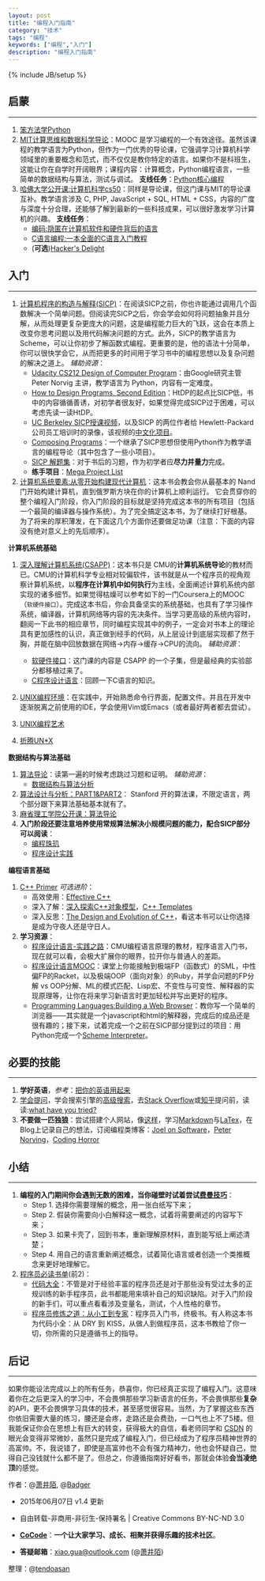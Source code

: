 ```yaml
---
layout: post
title: "编程入门指南"
category: "技术"
tags: "编程"
keywords: ["编程","入门"]
description: "编程入门指南"
---
```

{% include JB/setup %}

## 启蒙

---
1. [笨方法学Python](http://learnpythonthehardway.org/book/)
2. [MIT计算思维和数据科学导论](http://www.xuetangx.com/courses/MITx/6_00_2x/2014_T2/about)：MOOC 是学习编程的一个有效途径。虽然该课程的教学语言为Python，但作为一门优秀的导论课，它强调学习计算机科学领域里的重要概念和范式，而不仅仅是教你特定的语言。如果你不是科班生，这能让你在自学时开阔眼界；课程内容：计算概念，Python编程语言，一些简单的数据结构与算法，测试与调试。
	**支线任务**：[Python核心编程](https://book.douban.com/subject/3112503/)
3. [哈佛大学公开课:计算机科学cs50](http://open.163.com/special/opencourse/cs50.html)：同样是导论课，但这门课与MIT的导论课互补。教学语言涉及 C, PHP,  JavaScript + SQL, HTML + CSS，内容的广度与深度十分合理，还能够了解到最新的一些科技成果，可以很好激发学习计算机的兴趣。
**支线任务**：
	- [编码:隐匿在计算机软件和硬件背后的语言](https://book.douban.com/subject/4822685/)
	- [C语言编程:一本全面的C语言入门教程](https://book.douban.com/subject/1786294/)
	- (**可选**)[Hacker's Delight](https://book.douban.com/subject/1784887/)

## 入门

---

1. [计算机程序的构造与解释(SICP)](https://mitpress.mit.edu/sicp/full-text/book/book.html)：在阅读SICP之前，你也许能通过调用几个函数解决一个简单问题。但阅读完SICP之后，你会学会如何将问题抽象并且分解，从而处理更复杂更庞大的问题，这是编程能力巨大的飞跃，这会在本质上改变你思考问题以及用代码解决问题的方式。此外，SICP的教学语言为 Scheme，可以让你初步了解函数式编程。更重要的是，他的语法十分简单，你可以很快学会它，从而把更多的时间用于学习书中的编程思想以及复杂问题的解决之道上。
	*辅助资源*：
	- [Udacity CS212 Design of Computer Program](https://www.udacity.com/course/design-of-computer-programs--cs212)：由Google研究主管Peter Norvig 主讲，教学语言为 Python，内容有一定难度。
	- [How to Design Programs, Second Edition](http://www.ccs.neu.edu/home/matthias/HtDP2e/Draft/index.html)：HtDP的起点比SICP低，书中的内容循循善诱，对初学者很友好，如果觉得完成SICP过于困难，可以考虑先读一读HtDP。
	- [UC Berkeley SICP授课视频](http://webcast.berkeley.edu/playlist#c,d,Computer_Science,EC3E89002AA9B9879E)，以及SICP 的两位作者给 Hewlett-Packard 公司员工培训时的录像，该视频的[中文化项目](https://github.com/DeathKing/Learning-SICP/)。
	- [Composing Programs](http://composingprograms.com/)：一个继承了SICP思想但使用Python作为教学语言的编程导论（其中包含了一些小项目）。
	- [SICP 解题集](http://sicp.readthedocs.org/en/latest/index.html)：对于书后的习题，作为初学者应**尽力并量力**完成。
	- **练手项目**：[Mega Project List](https://github.com/karan/Projects/)
2. [计算机系统要素:从零开始构建现代计算机](https://book.douban.com/subject/1998341/)：这本书会教会你从最基本的 Nand 门开始构建计算机，直到俄罗斯方块在你的计算机上顺利运行。 它会贯穿你的整个编程入门阶段，你入门阶段的目标就是坚持完成这本书的所有项目（包括一个最简的编译器与操作系统）。为了完全搞定这本书，为了继续打好根基。为了将来的厚积薄发，在下面这几个方面你还要做足功课（注意：下面的内容没有绝对意义上的先后顺序）。

**计算机系统基础**

1. [深入理解计算机系统(CSAPP)](https://book.douban.com/subject/5333562/)：这本书只是 CMU的**计算机系统导论**的教材而已。CMU的计算机科学专业相对较偏软件，该书就是从一个程序员的视角观察计算机系统，以**程序在计算机中如何执行**为主线，全面阐述计算机系统内部实现的诸多细节。如果觉得枯燥可以参考如下的一门Coursera上的MOOC（`软硬件接口`）。完成这本书后，你会具备坚实的系统基础，也具有了学习操作系统，编译器，计算机网络等内容的先决条件。当学习更高级的系统内容时，翻阅一下此书的相应章节，同时编程实现其中的例子，一定会对书本上的理论具有更加感性的认识，真正做到经手的代码，从上层设计到底层实现都了然于胸，并能在脑中回放数据在网络->内存->缓存->CPU的流向。
	*辅助资源*：
	- [软硬件接口](https://www.coursera.org/course/hwswinterface)：这门课的内容是 CSAPP 的一个子集，但是最经典的实验部分都移植过来了。
	- [C程序设计语言](https://book.douban.com/subject/1139336/)：回顾一下C语言的知识。

2. [UNIX编程环境](https://book.douban.com/subject/1033144/)：在实践中，开始熟悉命令行界面，配置文件。并且在开发中逐渐脱离之前使用的IDE，学会使用Vim或Emacs（或者最好两者都去尝试）。
3. [UNIX编程艺术](https://book.douban.com/subject/1467587/)
4. [折腾UN*X](http://heather.cs.ucdavis.edu/~matloff/unix.html)

**数据结构与算法基础**

1. [算法导论](https://book.douban.com/subject/1885170/)：读第一遍的时候考虑跳过习题和证明。
	*辅助资源*：
	- [数据结构与算法分析](https://book.douban.com/subject/1139426/)
2. [算法设计与分析：PART1&PART2](https://www.coursera.org/course/algo)： Stanford 开的算法课，不限定语言，两个部分跟下来算法基础基本就有了。
3. [麻省理工学院公开课：算法导论](http://open.163.com/special/opencourse/algorithms.html)
4. **入门阶段还要注意培养使用常规算法解决小规模问题的能力，配合SICP部分可以阅读**：
	- [编程珠玑](https://book.douban.com/subject/3227098/)
	- [程序设计实践](https://book.douban.com/subject/1173548/)

**编程语言基础**

1. [C++ Primer](https://book.douban.com/subject/25708312/)
	*可选进阶*：
	- 高效使用：[Effective C++](https://book.douban.com/subject/1842426/)
	- 深入了解：[深入探索C++对象模型](https://book.douban.com/subject/1091086/)，[C++ Templates](https://book.douban.com/subject/2378124/)
	- 深入反思：[The Design and Evolution of C++](https://book.douban.com/subject/1456860/)，看这本书可以让你选择是成为守夜人还是守日人。
2. **学习资源**：
	- [程序设计语言-实践之路](https://book.douban.com/subject/2152385/)：CMU编程语言原理的教材，程序语言入门书，现在就可以看，会极大扩展你的眼界，拉开你与普通人的差距。
	- [程序设计语言MOOC](https://www.coursera.org/course/proglang)：课堂上你能接触到极端FP（函数式）的SML，中性偏FP的Racket，以及极端OOP（面向对象）的Ruby，并学会问题的FP分解 vs OOP分解、ML的模式匹配、Lisp宏、不变性与可变性、解释器的实现原理等，让你在将来学习新语言时更加轻松并写出更好的程序。
	- [Programming Languages:Building a Web Browser](https://www.udacity.com/course/programming-languages--cs262)：教你写一个简单的浏览器——其实就是一个javascript和html的解释器，完成后的成品还是很有趣的；接下来，试着完成一个之前在SICP部分提到过的项目：用Python完成一个[Scheme Interpreter](http://inst.eecs.berkeley.edu/~cs61a/fa13/proj/scheme/scheme.html)。

## 必要的技能

---

1. **学好英语**，*参考*：[把你的英语用起来](https://book.douban.com/subject/3748247/)
2. [学会提问](https://book.douban.com/subject/1504957/)，学会搜索引擎的[高级搜索](https://support.google.com/websearch/answer/35890?hl=zh-Hans)，去[Stack Overflow](http://stackoverflow.com/)或[知乎](https://www.zhihu.com/)提问前，读读:[what have you tried?](http://mattgemmell.com/what-have-you-tried/)
3. **不要做一匹独狼**：尝试搭建个人网站，像[这样](http://ezyang.com/)，学习[Markdown](https://zh.wikipedia.org/wiki/Markdown)与[LaTex](https://zh.wikipedia.org/wiki/LaTeX)，在Blog上记录自己的想法，订阅编程类博客：[Joel on Software](http://www.joelonsoftware.com/)，[Peter Norving](http://www.norvig.com/index.html)，[Coding Horror](http://blog.codinghorror.com/)

## 小结

---

1. **编程的入门期间你会遇到无数的困难，当你碰壁时试着尝试[费曼技巧](https://www.quora.com/How-can-you-learn-faster/answer/Acaz-Pereira)**：
	- Step 1. 选择你需要理解的概念，用一张白纸写下来；
	- Step 2. 假装你需要向小白解释这一概念，试着将需要阐述的内容写下来；
	- Step 3. 如果卡壳了，回到书本，重新理解原材料，直到能写纸上阐述清楚；
	- Step 4. 用自己的语言重新阐述概念，试着简化语言或者创造一个类推概念来更好地理解它。
2. [程序员必读书单](http://stackoverflow.com/questions/1711/what-is-the-single-most-influential-book-every-programmer-should-read)(前2)：
	- [代码大全](https://book.douban.com/subject/1477390/?i=0)：不管是对于经验丰富的程序员还是对于那些没有受过太多的正规训练的新手程序员，此书都能用来填补自己的知识缺陷。对于入门阶段的新手们，可以重点看看涉及变量名，测试，个人性格的章节。
	- [程序员修炼之道：从小工到专家](https://book.douban.com/subject/1152111/)：程序员入门书，终极书。有人称这本书为代码小全：从 DRY 到 KISS，从做人到做程序员，这本书教给了你一切，你所需的只是遵循书上的指导。

## 后记

---

如果你能设法完成以上的所有任务，恭喜你，你已经真正实现了编程入门。这意味着你在之后更深入的学习中，不会畏惧那些学习新语言的任务，不会畏惧那些**复杂**的API，更不会畏惧学习具体的技术，甚至感觉很容易。当然，为了掌握这些东西你依旧需要大量的练习，腰还是会疼，走路还是会费劲，一口气也上不了5楼。但我能保证你会在思想上有巨大的转变，获得极大的自信，看老师同学和 [CSDN](http://www.csdn.net/) 的眼光会变得非常微妙，虽然只是完成了编程入门，但已经成为了程序员精神世界的高富帅。不，我说错了，即使是高富帅也不会有强力精神力，他也会怀疑自己，觉得自己没钱就什么都不是了。但总之，你遵循指南好好看书，那就会体验**会当凌绝顶**的感觉。

作者：@[萧井陌](https://www.zhihu.com/people/xiao-jing-mo), @[Badger](https://www.zhihu.com/people/badger23)

- 2015年06月07日 v1.4 更新

- 自由转载-非商用-非衍生-保持署名 \| Creative Commons BY-NC-ND 3.0

- **[CoCode](http://cocode.cc/)**：**一个让大家学习、成长、相聚并获得乐趣的技术社区**。

- **答疑邮箱**：[xiao.gua@outlook.com](xiao.gua@outlook.com)  (@[萧井陌](https://www.zhihu.com/people/xiao-jing-mo))

整理：@[tendoasan](https://github.com/tendoasan)

